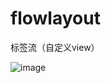 # flowlayout
标签流（自定义view）

![image](https://github.com/dongyeforever/flowlayout/tree/master/raw/Screenshot——tk.dongye.flowlayout.png)

